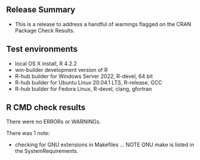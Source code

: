 ## Release Summary
* This is a release to address a handful of warnings flagged on the CRAN Package Check Results.


## Test environments
* local OS X install, R 4.2.2
* win-builder development version of R
* R-hub builder for Windows Server 2022, R-devel, 64 bit
* R-hub builder for Ubuntu Linux 20.04.1 LTS, R-release, GCC
* R-hub builder for Fedora Linux, R-devel, clang, gfortran

## R CMD check results
There were no ERRORs or WARNINGs.

There was 1 note:

* checking for GNU extensions in Makefiles ... NOTE GNU make is listed in the SystemRequirements.
